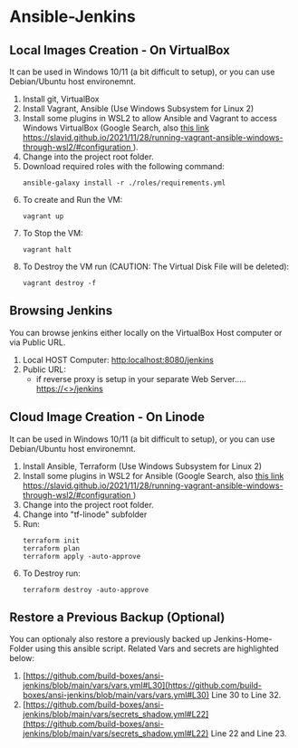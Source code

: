 # Ansible-Jenkins


## Local Images Creation - On VirtualBox
It can be used in Windows 10/11 (a bit difficult to setup), or you can use Debian/Ubuntu host environemnt.
1. Install git, VirtualBox
2. Install Vagrant, Ansible (Use Windows Subsystem for Linux 2)
3. Install some plugins in WSL2 to allow Ansible and Vagrant to access Windows VirtualBox (Google Search, also [this link https://slavid.github.io/2021/11/28/running-vagrant-ansible-windows-through-wsl2/#configuration ](https://slavid.github.io/2021/11/28/running-vagrant-ansible-windows-through-wsl2/#configuration) ).
4. Change into the project root folder.
5. Download required roles with the following command:
    ```
    ansible-galaxy install -r ./roles/requirements.yml
    ```
6. To create and Run the VM:
    ```
    vagrant up
    ```
7. To Stop the VM:
    ```
    vagrant halt
    ```
8. To Destroy the VM run (CAUTION: The Virtual Disk File will be deleted):
    ```
    vagrant destroy -f
    ```

## Browsing Jenkins
You can browse jenkins either locally on the VirtualBox Host computer or via Public URL.
1. Local HOST Computer:
    [http:localhost:8080/jenkins](http:localhost:8080/jenkins)
2. Public URL:  
    - if reverse proxy is setup in your separate Web Server.....  
    [https://<<YOUR-DOMAIN-NAME>>/jenkins](https://<<YOUR-DOMAIN-NAME>>/jenkins)

## Cloud Image Creation - On Linode
It can be used in Windows 10/11 (a bit difficult to setup), or you can use Debian/Ubuntu host environemnt.
1. Install Ansible, Terraform (Use Windows Subsystem for Linux 2)
2. Install some plugins in WSL2 for Ansible (Google Search, also [this link https://slavid.github.io/2021/11/28/running-vagrant-ansible-windows-through-wsl2/#configuration ](https://slavid.github.io/2021/11/28/running-vagrant-ansible-windows-through-wsl2/#configuration) )
3. Change into the project root folder.
4. Change into "tf-linode" subfolder
5. Run:
    ```
    terraform init
    terraform plan
    terraform apply -auto-approve
    ```
6. To Destroy run:
    ```
    terraform destroy -auto-approve
    ```
## Restore a Previous Backup (Optional)
You can optionaly also restore a previously backed up Jenkins-Home-Folder using this ansible script. Related Vars and secrets are highlighted below:  
1. [https://github.com/build-boxes/ansi-jenkins/blob/main/vars/vars.yml#L30](https://github.com/build-boxes/ansi-jenkins/blob/main/vars/vars.yml#L30) Line 30 to Line 32.
2. [https://github.com/build-boxes/ansi-jenkins/blob/main/vars/secrets_shadow.yml#L22](https://github.com/build-boxes/ansi-jenkins/blob/main/vars/secrets_shadow.yml#L22) Line 22 and Line 23.
